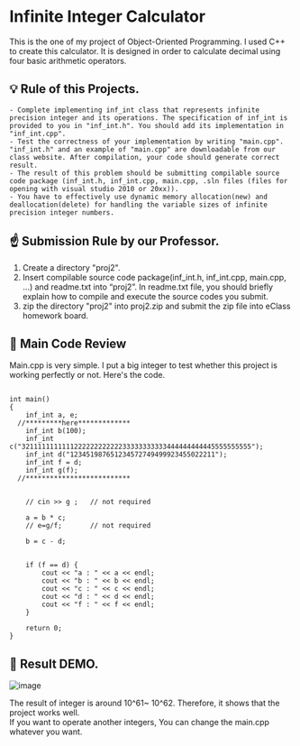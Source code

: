 # Infinite Integer Calculator 

This is the one of my project of Object-Oriented Programming. I used C++ to create this calculator. It is designed in order to calculate decimal using four basic arithmetic operators. 


## :bulb: Rule of this Projects.

```console
- Complete implementing inf_int class that represents infinite precision integer and its operations. The specification of inf_int is provided to you in "inf_int.h". You should add its implementation in "inf_int.cpp". 
- Test the correctness of your implementation by writing "main.cpp". "inf_int.h" and an example of "main.cpp" are downloadable from our class website. After compilation, your code should generate correct result. 
- The result of this problem should be submitting compilable source code package (inf_int.h, inf_int.cpp, main.cpp, .sln files (files for opening with visual studio 2010 or 20xx)).
- You have to effectively use dynamic memory allocation(new) and deallocation(delete) for handling the variable sizes of infinite precision integer numbers.
```


## :point_up: Submission Rule by our Professor.

1. Create a directory "proj2".
2. Insert compilable source code package(inf_int.h, inf_int.cpp, main.cpp, ...) and readme.txt into “proj2”. In readme.txt file, you should briefly explain how to compile and execute the source codes you submit.
3. zip the directory "proj2" into proj2.zip and submit the zip file into eClass homework board.


## :paperclip: Main Code Review

Main.cpp is very simple. I put a big integer to test whether this project is working perfectly or not.
Here's the code.

<pre><code>
int main()
{
	inf_int a, e;
  //*********here*************
	inf_int b(100);
	inf_int c("321111111111122222222222233333333333444444444445555555555");     
	inf_int d("123451987651234572749499923455022211");
	inf_int f = d;
	inf_int g(f);
  //**************************
  
  
	// cin >> g ;   // not required

	a = b * c;
	// e=g/f;       // not required

	b = c - d;


	if (f == d) {
		cout << "a : " << a << endl;
		cout << "b : " << b << endl;
		cout << "c : " << c << endl;
		cout << "d : " << d << endl;
		cout << "f : " << f << endl;
	}

	return 0;
}
</code></pre>

## :sunflower: Result DEMO.
![image](https://user-images.githubusercontent.com/42762236/80022972-cd1a0d00-8517-11ea-8095-159ed8f96fdd.png)

The result of integer is around 10^61~ 10^62. Therefore, it shows that the project works well.  
If you want to operate another integers, You can change the main.cpp whatever you want.



